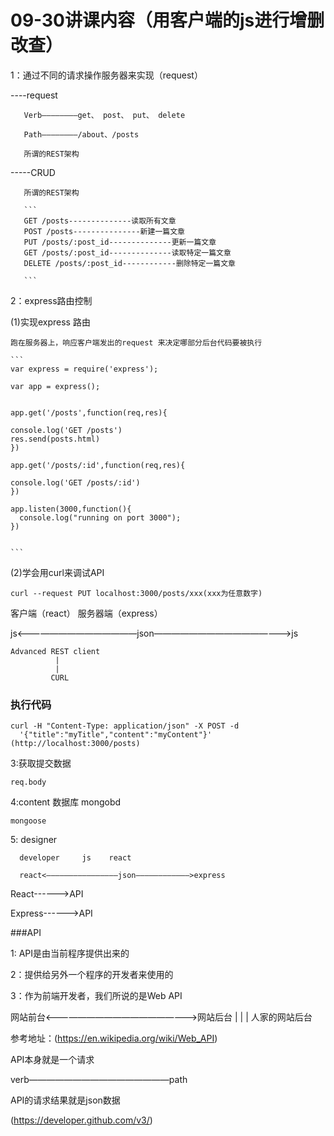 # 09-30讲课内容（用客户端的js进行增删改查）

  1：通过不同的请求操作服务器来实现（request）

  ----request

       Verb————————get、 post、 put、 delete

       Path————————/about、/posts

       所谓的REST架构

   -----CRUD

       所谓的REST架构

       ```
       GET /posts--------------读取所有文章
       POST /posts---------------新建一篇文章
       PUT /posts/:post_id--------------更新一篇文章
       GET /posts/:post_id--------------读取特定一篇文章
       DELETE /posts/:post_id------------删除特定一篇文章

       ```

 2：express路由控制

   (1)实现express 路由

    跑在服务器上，响应客户端发出的request 来决定哪部分后台代码要被执行

    ```
    var express = require('express');

    var app = express();


    app.get('/posts',function(req,res){

    console.log('GET /posts')
    res.send(posts.html)
    })

    app.get('/posts/:id',function(req,res){

    console.log('GET /posts/:id')
    })

    app.listen(3000,function(){
      console.log("running on port 3000");
    })


    ```
(2)学会用curl来调试API
```
curl --request PUT localhost:3000/posts/xxx(xxx为任意数字)
```


   客户端（react）                   服务器端（express）

   js<——————————————json————————————————>js


    Advanced REST client
              |
              |
             CURL

### 执行代码
```
curl -H "Content-Type: application/json" -X POST -d
  '{"title":"myTitle","content":"myContent"}' (http://localhost:3000/posts)

```

  3:获取提交数据
```
req.body
```
  4:content 数据库 mongobd

    mongoose

  5:  designer

      developer     js    react

      react<————————————————json————————————>express

  React------>API

  Express------>API    

  ###API

  1: API是由当前程序提供出来的

  2：提供给另外一个程序的开发者来使用的

  3：作为前端开发者，我们所说的是Web API

  网站前台<——————————————————>网站后台
     |
     |
     |
   人家的网站后台

   参考地址：(https://en.wikipedia.org/wiki/Web_API)

   API本身就是一个请求

   verb————————————————path

   API的请求结果就是json数据

   (https://developer.github.com/v3/)
